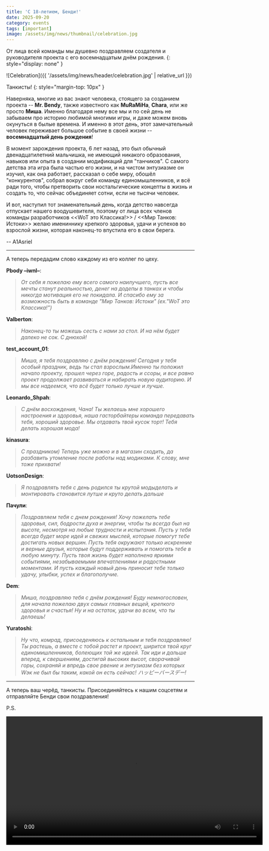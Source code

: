 ```yaml
---
title: 'С 18-летием, Бенди!'
date: 2025-09-20
category: events
tags: [important]
image: /assets/img/news/thumbnail/celebration.jpg
---
```


От лица всей команды мы душевно поздравляем создателя и руководителя проекта с его восемнадцатым днём рождения.
{: style="display: none" }

![Celebration]({{ '/assets/img/news/header/celebration.jpg' | relative_url }})

Танкисты!
{: style="margin-top: 10px" }

Наверняка, многие из вас знают человека, стоящего за созданием проекта -- **Mr. Bendy**, также известного как **MuRaMiHa**, **Chara**, или же просто **Миша**. Именно благодаря нему все мы и по сей день не забываем про историю любимой многими игры, и даже можем вновь окунуться в былые времена. И именно в этот день, этот замечательный человек переживает большое событие в своей жизни -- **восемнадцатый день рождения**!

В момент зарождения проекта, 6 лет назад, это был обычный двенадцатилетний мальчишка, не имеющий никакого образования, навыков или опыта в создании модификаций для "танчиков". С самого детства эта игра была частью его жизни, и на чистом энтузиазме он изучил, как она работает, рассказал о себе миру, обошёл "конкурентов", собрал вокруг себя команду единомышленников, и всё ради того, чтобы претворить свои ностальгические концепты в жизнь и создать то, что сейчас объединяет сотни, если не тысячи человек.

И вот, наступил тот знаменательный день, когда детство навсегда отпускает нашего воодушевителя, поэтому от лица всех членов команды разработчиков <span class="geolimited"><<WoT это Классика!>> / </span><<Мир Танков: Истоки>> желаю имениннику крепкого здоровья, удачи и успехов во взрослой жизни, которая наконец-то впустила его в свои берега.

-- A1Asriel

---

А теперь передадим слово каждому из его коллег по цеху.

**Pbody –iwnl–**:
> *От себя я пожелаю ему всего самого наилучшего, пусть все мечты станут реальностью, денег на додепы в танках и чтобы никогда мотивация его не покидала. И спасибо ему за возможность быть в команде "Мир Танков: Истоки"<span class="geolimited"> (ex."WoT это Классика!")</span>*

**Valberton**:
> *Наконец-то ты можешь сесть с нами за стол. И на нём будет далеко не сок. С днюхой!*

**test_account_01**:
> *Миша, я тебя поздравляю с днём рождения! Сегодня у тебя особый праздник, ведь ты стал взрослым.Именно ты положил начало проекту, прошел через горе, радость и ссоры, и все равно проект продолжает развиваться и набирать новую аудиторию. И мы все надеемся, что всё будет только лучше и лучше.*

**Leonardo_Shpah**:
> *С днём восхождения, Чана! Ты желаешь мне хорошего настроения и здоровья, наша гасторбайтеры команда передавать тебя, хороший здоровье. Мы отдавать твой кусок торт! Тебя делать хорошая мода!*

**kinasura**:
> *С праздником) Теперь уже можно и в магазин сходить, да разбавить утомление после работы над модиками. К слову, мне тоже прихвати!*

**UotsonDesign**:
> *Я поздравлять тебя с день родился ты крутой модыделать и монтировать становится лутше и круто делать дальше*

**Пачули**:
> *Поздравляем тебя с днем рождения! Хочу пожелать тебе здоровья, сил, бодрости духа и энергии, чтобы ты всегда был на высоте, несмотря на любые трудности и испытания. Пусть у тебя всегда будет море идей и свежих мыслей, которые помогут тебе достигать новых вершин. Пусть тебя окружают только искренние и верные друзья, которые будут поддерживать и помогать тебе в любую минуту. Пусть твоя жизнь будет наполнена яркими событиями, незабываемыми впечатлениями и радостными моментами. И пусть каждый новый день приносит тебе только удачу, улыбки, успех и благополучие.*

**Dem**:
> *Миша, поздравляю тебя с днём рождения! Буду немногословен, для начала пожелаю двух самых главных вещей, крепкого здоровья и счастья! Ну и на остаток, удачи во всем, что ты делаешь!*

**Yuratoshi**:
> *Ну что, комрад, присоеденяюсь к остальным и тебя поздравляю! Ты растешь, а вместе с тобой растет и проект, ширится твой круг единомишленников, болеющих той же идеей. Так иди и дальше вперед, к свершениям, достигай высоких высот, сворачивай горы, сохраняй и впредь свое рвение и энтузиазм без которых Wэк не был бы таким, какой он есть сейчас! ハッピーバースデー!*

---

А теперь ваш черёд, танкисты. Присоединяйтесь к нашим соцсетям и отправляйте Бенди свои поздравления!

P.S.

<div style="position: relative;">
<style>
.icon-video:hover, #bday_video:hover~.icon-video {
  background-position: 0 -113px;
}
.icon-video, #bday_video {
  cursor: pointer;
}
</style>
<script>
function start() {
  bday_video.play();
  bday_video.volume = 0.25;
  bday_video_btn.style.display = "none";
  bday_video.onclick = () => { end(); };
}
function end() {
  bday_video.pause();
  bday_video_btn.style.display = "unset";
  bday_video.onclick = start;
  bday_video.oncanplay = null;
}
</script>
<video id="bday_video" crossorigin width="686" onended="end()" oncanplay="end()" src="https://files.deltarunetomorrow.pro/upload/TheNafig%20-%20%D0%9A%D0%BE%D0%B3%D0%B4%D0%B0%20%D0%BD%D1%83%D0%B6%D0%BD%D0%BE%20%D0%BF%D0%BE%D0%B7%D0%B4%D1%80%D0%B0%D0%B2%D0%B8%D1%82%D1%8C%20%D1%81%20%D0%B4%D0%BD%D0%B5%D0%BC%20%D1%80%D0%BE%D0%B6%D0%B4%D0%B5%D0%BD%D0%B8%D1%8F%20(%D0%93%D0%B0%D0%B2%D1%80%D0%B8%D0%BB%D0%BE%D0%B2%20%D0%BF%D0%BE%D0%B7%D0%B4%D1%80%D0%B0%D0%B2%D0%BB%D1%8F%D0%B5%D1%82).mp4"></video>
<span id="bday_video_btn" class="icon-video" onclick="start()" style="display: none"></span>
</div>
